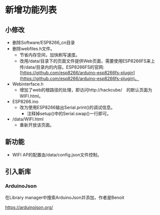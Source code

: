 # 新增功能列表

## 小修改
* 删除Software/ESP8266_cn目录
* 删除webfiles.h文件。
  * 节省内存空间，加快刷写速度。
  * 改用/data/目录下的页面文件提供Web页面，需要使用ESP8266FS来上传/data/目录内的内容。ESP8266FS的官网:[https://github.com/esp8266/arduino-esp8266fs-plugin](https://github.com/esp8266/arduino-esp8266fs-plugin)。
* Webinterface.h
  * 增加了web的根路径的处理，即访问http://hackcube/　的默认页面为WIFI.html。
* ESP8266.ino
  * 改为使用ESP8266输出Serial.print()的调试信息。
    * 注释掉setup()中的Serial.swap()一行即可。
* /data/WIFI.html
  * 重新开放该页面。
  
## 新功能
* WIFI AP的配置由/data/config.json文件控制。
  
 
## 引入新库

### ArduinoJson

在Library manager中搜索ArduinoJson并添加，作者是Benoit

https://arduinojson.org/

  
 

